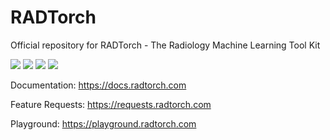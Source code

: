 
# RADTorch

Official repository for RADTorch - The Radiology Machine Learning Tool Kit

![](https://img.shields.io/badge/stable%20version-0.1.1_beta-blue)
![](https://img.shields.io/badge/nightly%20version-0.1.2_beta-yellow)
![](https://img.shields.io/badge/dependencies-up%20to%20date-brightgreen)
![](https://img.shields.io/badge/license-AGPL3.0)

Documentation: https://docs.radtorch.com

Feature Requests: https://requests.radtorch.com

Playground: https://playground.radtorch.com
